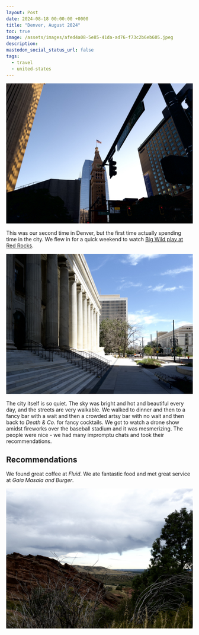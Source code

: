 ```yaml
---
layout: Post
date: 2024-08-18 00:00:00 +0000
title: "Denver, August 2024"
toc: true
image: /assets/images/afed4a08-5e85-41da-ad76-f73c2b6eb605.jpeg
description: 
mastodon_social_status_url: false
tags: 
  - travel
  - united-states
---
```




![IMG_3487](/assets/images/afed4a08-5e85-41da-ad76-f73c2b6eb605.jpeg)

This was our second time in Denver, but the first time actually spending time in the city. We flew in for a quick weekend to watch [Big Wild play at Red Rocks](/blog/attending/big-wild-at-red-rocks).

![IMG_3499](/assets/images/7a0ddca3-a9b5-442b-aac9-704aaab73bea.jpeg)

The city itself is so quiet. The sky was bright and hot and beautiful every day, and the streets are very walkable. We walked to dinner and then to a fancy bar with a wait and then a crowded artsy bar with no wait and then back to _Death & Co._ for fancy cocktails. We got to watch a drone show amidst fireworks over the baseball stadium and it was mesmerizing. The people were nice - we had many impromptu chats and took their recommendations.

## Recommendations

We found great coffee at _Fluid_. We ate fantastic food and met great service at _Gaia Masala and Burger_.

![IMG_3501](/assets/images/9562fd0e-c926-4760-a9cf-f076f575da5c.jpeg)


